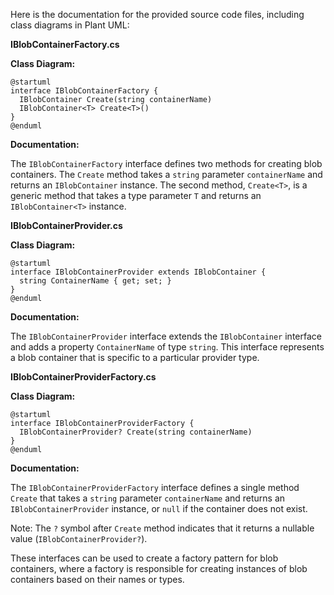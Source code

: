 Here is the documentation for the provided source code files, including class diagrams in Plant UML:

**IBlobContainerFactory.cs**

**Class Diagram:**
```plantuml
@startuml
interface IBlobContainerFactory {
  IBlobContainer Create(string containerName)
  IBlobContainer<T> Create<T>()
}
@enduml
```
**Documentation:**

The `IBlobContainerFactory` interface defines two methods for creating blob containers. The `Create` method takes a `string` parameter `containerName` and returns an `IBlobContainer` instance. The second method, `Create<T>`, is a generic method that takes a type parameter `T` and returns an `IBlobContainer<T>` instance.

**IBlobContainerProvider.cs**

**Class Diagram:**
```plantuml
@startuml
interface IBlobContainerProvider extends IBlobContainer {
  string ContainerName { get; set; }
}
@enduml
```
**Documentation:**

The `IBlobContainerProvider` interface extends the `IBlobContainer` interface and adds a property `ContainerName` of type `string`. This interface represents a blob container that is specific to a particular provider type.

**IBlobContainerProviderFactory.cs**

**Class Diagram:**
```plantuml
@startuml
interface IBlobContainerProviderFactory {
  IBlobContainerProvider? Create(string containerName)
}
@enduml
```
**Documentation:**

The `IBlobContainerProviderFactory` interface defines a single method `Create` that takes a `string` parameter `containerName` and returns an `IBlobContainerProvider` instance, or `null` if the container does not exist.

Note: The `?` symbol after `Create` method indicates that it returns a nullable value (`IBlobContainerProvider?`).

These interfaces can be used to create a factory pattern for blob containers, where a factory is responsible for creating instances of blob containers based on their names or types.